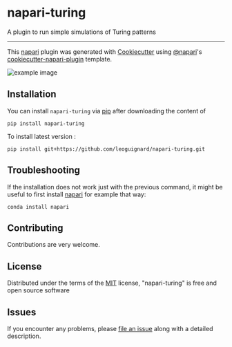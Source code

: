 # napari-turing

<!-- [![License MIT](https://img.shields.io/pypi/l/napari-turing.svg?color=green)](https://github.com/leoguignard/napari-turing/raw/main/LICENSE)
[![PyPI](https://img.shields.io/pypi/v/napari-turing.svg?color=green)](https://pypi.org/project/napari-turing)
[![Python Version](https://img.shields.io/pypi/pyversions/napari-turing.svg?color=green)](https://python.org)
[![tests](https://github.com/leoguignard/napari-turing/workflows/tests/badge.svg)](https://github.com/leoguignard/napari-turing/actions)
[![codecov](https://codecov.io/gh/leoguignard/napari-turing/branch/main/graph/badge.svg)](https://codecov.io/gh/leoguignard/napari-turing)
[![napari hub](https://img.shields.io/endpoint?url=https://api.napari-hub.org/shields/napari-turing)](https://napari-hub.org/plugins/napari-turing)
 -->
A plugin to run simple simulations of Turing patterns

----------------------------------

This [napari] plugin was generated with [Cookiecutter] using [@napari]'s [cookiecutter-napari-plugin] template.

<!--
Don't miss the full getting started guide to set up your new package:
https://github.com/napari/cookiecutter-napari-plugin#getting-started

and review the napari docs for plugin developers:
https://napari.org/plugins/index.html
-->
![example image](img/turing_patterns.gif)

## Installation

You can install `napari-turing` via [pip] after downloading the content of

    pip install napari-turing


To install latest version :

    pip install git+https://github.com/leoguignard/napari-turing.git

## Troubleshooting

If the installation does not work just with the previous command, it might be useful to first install [napari] for example that way:

    conda install napari

## Contributing

Contributions are very welcome.

## License

Distributed under the terms of the [MIT] license,
"napari-turing" is free and open source software

## Issues

If you encounter any problems, please [file an issue] along with a detailed description.

[napari]: https://github.com/napari/napari
[Cookiecutter]: https://github.com/audreyr/cookiecutter
[@napari]: https://github.com/napari
[MIT]: http://opensource.org/licenses/MIT
[BSD-3]: http://opensource.org/licenses/BSD-3-Clause
[GNU GPL v3.0]: http://www.gnu.org/licenses/gpl-3.0.txt
[GNU LGPL v3.0]: http://www.gnu.org/licenses/lgpl-3.0.txt
[Apache Software License 2.0]: http://www.apache.org/licenses/LICENSE-2.0
[Mozilla Public License 2.0]: https://www.mozilla.org/media/MPL/2.0/index.txt
[cookiecutter-napari-plugin]: https://github.com/napari/cookiecutter-napari-plugin

[file an issue]: https://github.com/leoguignard/napari-turing/issues

[napari]: https://github.com/napari/napari
[tox]: https://tox.readthedocs.io/en/latest/
[pip]: https://pypi.org/project/pip/
[PyPI]: https://pypi.org/
